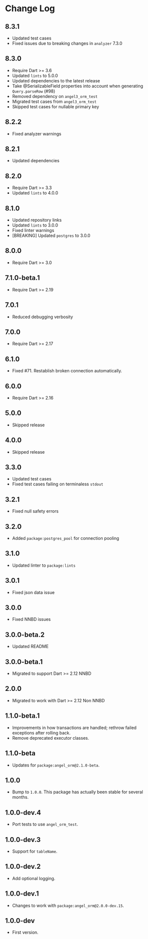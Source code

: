 # Change Log

## 8.3.1

* Updated test cases
* Fixed issues due to breaking changes in `analyzer` 7.3.0

## 8.3.0

* Require Dart >= 3.6
* Updated `lints` to 5.0.0
* Updated dependencies to the latest release
* Take @SerializableField properties into account when generating `Query.parseRow` (#98)
* Removed dependency on `angel3_orm_test`
* Migrated test cases from `angel3_orm_test`
* Skipped test cases for nullable primary key

## 8.2.2

* Fixed analyzer warnings

## 8.2.1

* Updated dependencies

## 8.2.0

* Require Dart >= 3.3
* Updated `lints` to 4.0.0

## 8.1.0

* Updated repository links
* Updated `lints` to 3.0.0
* Fixed linter warnings
* [BREAKING] Updated `postgres` to 3.0.0

## 8.0.0

* Require Dart >= 3.0

## 7.1.0-beta.1

* Require Dart >= 2.19

## 7.0.1

* Reduced debugging verbosity

## 7.0.0

* Require Dart >= 2.17

## 6.1.0

* Fixed #71. Restablish broken connection automatically.

## 6.0.0

* Require Dart >= 2.16

## 5.0.0

* Skipped release

## 4.0.0

* Skipped release

## 3.3.0

* Updated test cases
* Fixed test cases failing on terminaless `stdout`

## 3.2.1

* Fixed null safety errors

## 3.2.0

* Added `package:postgres_pool` for connection pooling

## 3.1.0

* Updated linter to `package:lints`

## 3.0.1

* Fixed json data issue

## 3.0.0

* Fixed NNBD issues

## 3.0.0-beta.2

* Updated README

## 3.0.0-beta.1

* Migrated to support Dart >= 2.12 NNBD

## 2.0.0

* Migrated to work with Dart >= 2.12 Non NNBD

## 1.1.0-beta.1

* Improvements in how transactions are handled; rethrow failed exceptions after rolling back.
* Remove deprecated executor classes.

## 1.1.0-beta

* Updates for `package:angel_orm@2.1.0-beta`.

## 1.0.0

* Bump to `1.0.0`. This package has actually been stable for several months.

## 1.0.0-dev.4

* Port tests to use `angel_orm_test`.

## 1.0.0-dev.3

* Support for `tableName`.

## 1.0.0-dev.2

* Add optional logging.

## 1.0.0-dev.1

* Changes to work with `package:angel_orm@2.0.0-dev.15`.

## 1.0.0-dev

* First version.
